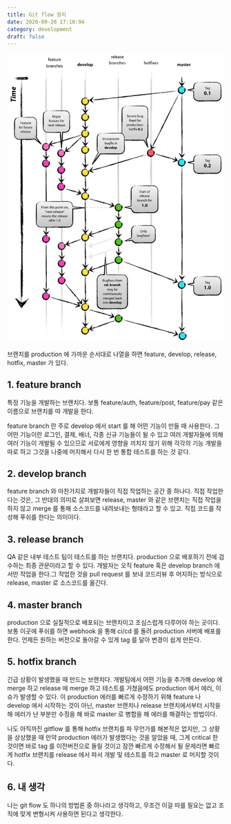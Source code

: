 ```yaml
---
title: Git flow 정리
date: 2020-09-20 17:10:94
category: development
draft: false
---
```


![](./1.png)

브랜치를 production 에 가까운 순서대로 나열을 하면
feature, develop, release, hotfix, master 가 있다.

## 1. feature branch

특정 기능을 개발하는 브랜치다.
보통 feature/auth, feature/post, feature/pay 같은 이름으로 브랜치를 따 개발을 한다.

feature branch 란 주로 develop 에서 start 를 해 어떤 기능이 만들 때 사용한다. 그 어떤 기능이란 로그인, 결제, 배너, 각종 신규 기능들이 될 수 있고
여러 개발자들에 의해 여러 기능이 개발될 수 있으므로 서로에게 영향을 끼치지 않기 위해 각각의 기능 개발을 따로 하고 그것을 나중에 머지해서 다시 한 번 통합 테스트를 하는 것 같다.

## 2. develop branch

feature branch 와 마찬가지로 개발자들이 직접 작업하는 공간 중 하나다.
직접 작업한다는 것은, 그 반대의 의미로 살펴보면 release, master 와 같은 브랜치는 직접 작업을 하지 않고 merge 를 통해 소스코드를 내려보내는 형태라고 할 수 있고. 직접 코드를 작성해 푸쉬를 한다는 의미이다.

## 3. release branch

QA 같은 내부 테스트 팀이 테스트를 하는 브랜치다. production 으로 배포하기 전에 검수하는 최종 관문이라고 할 수 있다.
개발자는 오직 feature 혹은 develop branch 에서만 작업을 한다.그 작업한 것을 pull request 를 보내 코드리뷰 후 머지하는 방식으로 release, master 로 소스코드를 옮긴다.

## 4. master branch

production 으로 실질적으로 배포되는 브랜치이고 조심스럽게 다루어야 하는 곳이다.
보통 이곳에 푸쉬를 하면 webhook 을 통해 ci/cd 를 돌려 production 서버에 배포를 한다.
언제든 원하는 버전으로 돌아갈 수 있게 tag 를 달아 변경이 쉽게 만든다.

## 5. hotfix branch

긴급 상황이 발생했을 때 만드는 브랜치다.
개발팀에서 어떤 기능을 추가해 develop 에 merge 하고 release 에 merge 하고 테스트를 거쳤음에도 production 에서 에러, 이슈가 발생할 수 있다.
이 production 에러를 빠르게 수정하기 위해 feature 나 develop 에서 시작하는 것이 아닌, master 브랜치나 release 브랜치에서부터 시작을 해 에러가 난 부분만 수정을 해
바로 master 로 병합을 해 에러를 해결하는 방법이다.

나도 아직까진 gitflow 를 통해 hotfix 브랜치를 파 무언가를 해본적은 없지만, 그 상황을 상상했을 때
만약 production 에러가 발생했다는 것을 알았을 때, 그게 critical 한 것이면 바로 tag 를 이전버전으로 돌릴 것이고
잠깐 빠르게 수정해서 될 문제라면 빠르게 hotfix 브랜치를 release 에서 파서 개발 및 테스트를 하고 master 로 머지할 것이다.

## 6. 내 생각

나는 git flow 도 하나의 방법론 중 하나라고 생각하고, 무조건 이걸 따를 필요는 없고 조직에 맞게 변형시켜 사용하면 된다고 생각한다.

